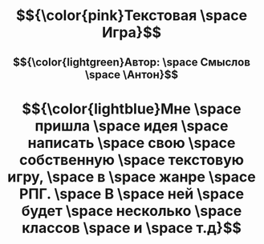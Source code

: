 <div align = "center">
 
 # $${\color{pink}Текстовая \space Игра}$$
 ## $${\color{lightgreen}Автор: \space Смыслов \space \Антон}$$
</div>

# $${\color{lightblue}Мне \space пришла \space идея \space написать \space свою \space собственную \space текстовую игру, \space в \space жанре \space РПГ. \space В \space ней \space будет \space несколько \space классов \space и \space т.д}$$
